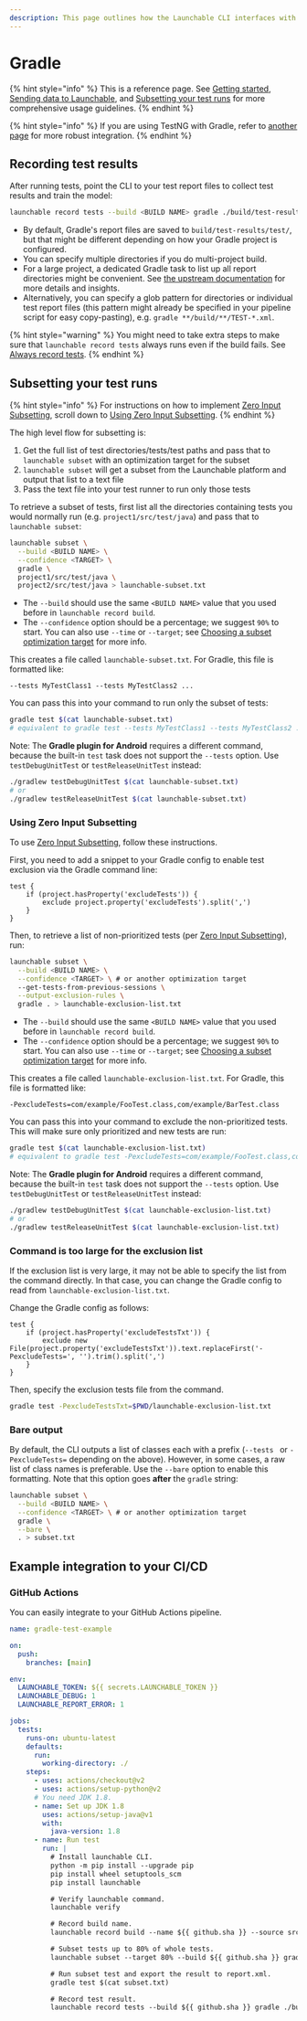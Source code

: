 ```yaml
---
description: This page outlines how the Launchable CLI interfaces with Gradle.
---
```


# Gradle

{% hint style="info" %}
This is a reference page. See [Getting started](../../getting-started.md), [Sending data to Launchable](../../sending-data-to-launchable/), and [Subsetting your test runs](../../features/predictive-test-selection/) for more comprehensive usage guidelines.
{% endhint %}

{% hint style="info" %}
If you are using TestNG with Gradle, refer to [another page](gradle+testng.md) for more robust integration.
{% endhint %}

## Recording test results

After running tests, point the CLI to your test report files to collect test results and train the model:

```bash
launchable record tests --build <BUILD NAME> gradle ./build/test-results/test/
```

* By default, Gradle's report files are saved to `build/test-results/test/`, but that might be different depending on how your Gradle project is configured.
* You can specify multiple directories if you do multi-project build.
* For a large project, a dedicated Gradle task to list up all report directories might be convenient. See [the upstream documentation](https://docs.gradle.org/current/userguide/java\_testing.html#test\_reporting) for more details and insights.
* Alternatively, you can specify a glob pattern for directories or individual test report files (this pattern might already be specified in your pipeline script for easy copy-pasting), e.g. `gradle **/build/**/TEST-*.xml`.

{% hint style="warning" %}
You might need to take extra steps to make sure that `launchable record tests` always runs even if the build fails. See [Always record tests](../../sending-data-to-launchable/ensuring-record-tests-always-runs.md).
{% endhint %}

## Subsetting your test runs

{% hint style="info" %}
For instructions on how to implement [Zero Input Subsetting](../../features/predictive-test-selection/requesting-and-running-a-subset-of-tests/zero-input-subsetting.md), scroll down to [Using Zero Input Subsetting](#using-zero-input-subsetting).
{% endhint %}

The high level flow for subsetting is:

1. Get the full list of test directories/tests/test paths and pass that to `launchable subset` with an optimization target for the subset
2. `launchable subset` will get a subset from the Launchable platform and output that list to a text file
3. Pass the text file into your test runner to run only those tests

To retrieve a subset of tests, first list all the directories containing tests you would normally run (e.g. `project1/src/test/java`) and pass that to `launchable subset`:

```bash
launchable subset \
  --build <BUILD NAME> \
  --confidence <TARGET> \
  gradle \
  project1/src/test/java \
  project2/src/test/java > launchable-subset.txt
```

* The `--build` should use the same `<BUILD NAME>` value that you used before in `launchable record build`.
* The `--confidence` option should be a percentage; we suggest `90%` to start. You can also use `--time` or `--target`; see [Choosing a subset optimization target](../../features/predictive-test-selection/choosing-a-subset-optimization-target.md) for more info.

This creates a file called `launchable-subset.txt`. For Gradle, this file is formatted like:

```
--tests MyTestClass1 --tests MyTestClass2 ...
```

You can pass this into your command to run only the subset of tests:

```bash
gradle test $(cat launchable-subset.txt)
# equivalent to gradle test --tests MyTestClass1 --tests MyTestClass2 ...
```

Note: The **Gradle plugin for Android** requires a different command, because the built-in `test` task does not support the `--tests` option. Use `testDebugUnitTest` or `testReleaseUnitTest` instead:

```bash
./gradlew testDebugUnitTest $(cat launchable-subset.txt)
# or
./gradlew testReleaseUnitTest $(cat launchable-subset.txt)
```

### Using Zero Input Subsetting

To use [Zero Input Subsetting](../../features/predictive-test-selection/requesting-and-running-a-subset-of-tests/zero-input-subsetting.md), follow these instructions.

First, you need to add a snippet to your Gradle config to enable test exclusion via the Gradle command line:

```
test {
    if (project.hasProperty('excludeTests')) {
        exclude project.property('excludeTests').split(',')
    }
}
```

Then, to retrieve a list of non-prioritized tests (per [Zero Input Subsetting](../../features/predictive-test-selection/requesting-and-running-a-subset-of-tests/zero-input-subsetting.md)), run:

```bash
launchable subset \
  --build <BUILD NAME> \
  --confidence <TARGET> \ # or another optimization target
  --get-tests-from-previous-sessions \
  --output-exclusion-rules \
  gradle . > launchable-exclusion-list.txt
```

* The `--build` should use the same `<BUILD NAME>` value that you used before in `launchable record build`.
* The `--confidence` option should be a percentage; we suggest `90%` to start. You can also use `--time` or `--target`; see [Choosing a subset optimization target](../../features/predictive-test-selection/choosing-a-subset-optimization-target.md) for more info.

This creates a file called `launchable-exclusion-list.txt`. For Gradle, this file is formatted like:

```
-PexcludeTests=com/example/FooTest.class,com/example/BarTest.class
```

You can pass this into your command to exclude the non-prioritized tests. This will make sure only prioritized and new tests are run:

```bash
gradle test $(cat launchable-exclusion-list.txt)
# equivalent to gradle test -PexcludeTests=com/example/FooTest.class,com/example/BarTest.class
```

Note: The **Gradle plugin for Android** requires a different command, because the built-in `test` task does not support the `--tests` option. Use `testDebugUnitTest` or `testReleaseUnitTest` instead:

```bash
./gradlew testDebugUnitTest $(cat launchable-exclusion-list.txt)
# or
./gradlew testReleaseUnitTest $(cat launchable-exclusion-list.txt)
```

### Command is too large for the exclusion list

If the exclusion list is very large, it may not be able to specify the list from
the command directly. In that case, you can change the Gradle config to read
from `launchable-exclusion-list.txt`.

Change the Gradle config as follows:

```
test {
    if (project.hasProperty('excludeTestsTxt')) {
        exclude new File(project.property('excludeTestsTxt')).text.replaceFirst('-PexcludeTests=', '').trim().split(',')
    }
}
```

Then, specify the exclusion tests file from the command.

```bash
gradle test -PexcludeTestsTxt=$PWD/launchable-exclusion-list.txt
```

### Bare output

By default, the CLI outputs a list of classes each with a prefix (`--tests ` or `-PexcludeTests=` depending on the above). However, in some cases, a raw list of class names is preferable. Use the `--bare` option to enable this formatting. Note that this option goes **after** the `gradle` string:

```bash
launchable subset \
  --build <BUILD NAME> \
  --confidence <TARGET> \ # or another optimization target
  gradle \
  --bare \
  . > subset.txt
```

## Example integration to your CI/CD

### GitHub Actions
You can easily integrate to your GitHub Actions pipeline.

```yaml
name: gradle-test-example

on:
  push:
    branches: [main]

env:
  LAUNCHABLE_TOKEN: ${{ secrets.LAUNCHABLE_TOKEN }}
  LAUNCHABLE_DEBUG: 1
  LAUNCHABLE_REPORT_ERROR: 1

jobs:
  tests:
    runs-on: ubuntu-latest
    defaults:
      run:
        working-directory: ./
    steps:
      - uses: actions/checkout@v2
      - uses: actions/setup-python@v2
      # You need JDK 1.8.
      - name: Set up JDK 1.8
        uses: actions/setup-java@v1
        with:
          java-version: 1.8
      - name: Run test
        run: |
          # Install launchable CLI.
          python -m pip install --upgrade pip
          pip install wheel setuptools_scm
          pip install launchable

          # Verify launchable command.
          launchable verify

          # Record build name.
          launchable record build --name ${{ github.sha }} --source src=.

          # Subset tests up to 80% of whole tests.
          launchable subset --target 80% --build ${{ github.sha }} gradle src/test/java > subset.txt

          # Run subset test and export the result to report.xml.
          gradle test $(cat subset.txt)

          # Record test result.
          launchable record tests --build ${{ github.sha }} gradle ./build/test-results/test
```
